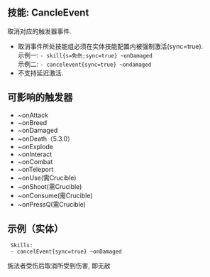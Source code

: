 技能: CancleEvent
--------------------------

取消对应的触发器事件.

-   取消事件所处技能组必须在实体技能配置内被强制激活(sync=true).  
    示例一:  `- skill{s=免伤;sync=true} ~onDamaged`  
    示例二:  `- cancelevent{sync=true} ~ondamaged`
-   不支持延迟激活.

可影响的触发器
-----------------

-   ~onAttack
-   ~onBreed
-   ~onDamaged
-   ~onDeath（5.3.0）
-   ~onExplode
-   ~onInteract
-   ~onCombat
-   ~onTeleport
-   ~onUse(需Crucible)
-   ~onShoot(需Crucible)
-   ~onConsume(需Crucible)
-   ~onPressQ(需Crucible)


示例（实体）
-------

```
 Skills:
 - cancelEvent{sync=true} ~onDamaged
```
施法者受伤后取消所受到伤害, 即无敌
